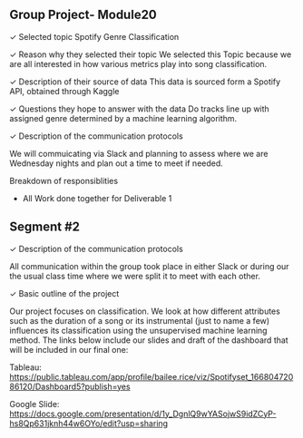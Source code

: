 ## Group Project- Module20


✓ Selected topic
Spotify Genre Classification 

✓ Reason why they selected their topic
We selected this Topic because we are all interested in how various metrics play into song classification.  

✓ Description of their source of data
This data is sourced form a Spotify API, obtained through Kaggle 

✓ Questions they hope to answer with the data
Do tracks line up with assigned genre determined by a machine learning algorithm.


✓ Description of the communication protocols 

We will commuicating via Slack and planning to assess where we are Wednesday nights and plan out a time to meet if needed.

Breakdown of responsiblities 
* All Work done together for Deliverable 1
## Segment #2

✓ Description of the communication protocols 

All communication within the group took place in either Slack or during our the usual class time where we were split it to meet with each other.

✓ Basic outline of the project

Our project focuses on classification. We look at how different attributes such as the duration of a song or its instrumental (just to name a few) influences its classification using the unsupervised machine learning method. 
The links below include our slides and draft of the dashboard that will be included in our final one:

Tableau: https://public.tableau.com/app/profile/bailee.rice/viz/Spotifyset_16680472086120/Dashboard5?publish=yes

Google Slide: https://docs.google.com/presentation/d/1y_DgnlQ9wYASojwS9idZCyP-hs8Qp631jknh44w6OYo/edit?usp=sharing


